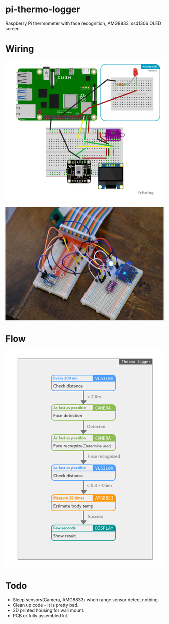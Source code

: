 # pi-thermo-logger
Raspberry Pi thermometer with face recognition, AMG8833, ssd1306 OLED screen. 

# Wiring
![Wiring](https://github.com/kotamorishi/pi-thermo-logger/blob/main/wire.png?raw=true)

![breadboard sample](https://github.com/kotamorishi/pi-thermo-logger/raw/main/breadboard.jpg?raw=true)

# Flow
![flow](https://github.com/kotamorishi/pi-thermo-logger/raw/main/flow.png?raw=true)

# Todo
* Sleep sensors(Camera, AMG8833) when range sensor detect nothing.
* Clean up code - It is pretty bad.
* 3D printed housing for wall mount.
* PCB or fully assembled kit.
